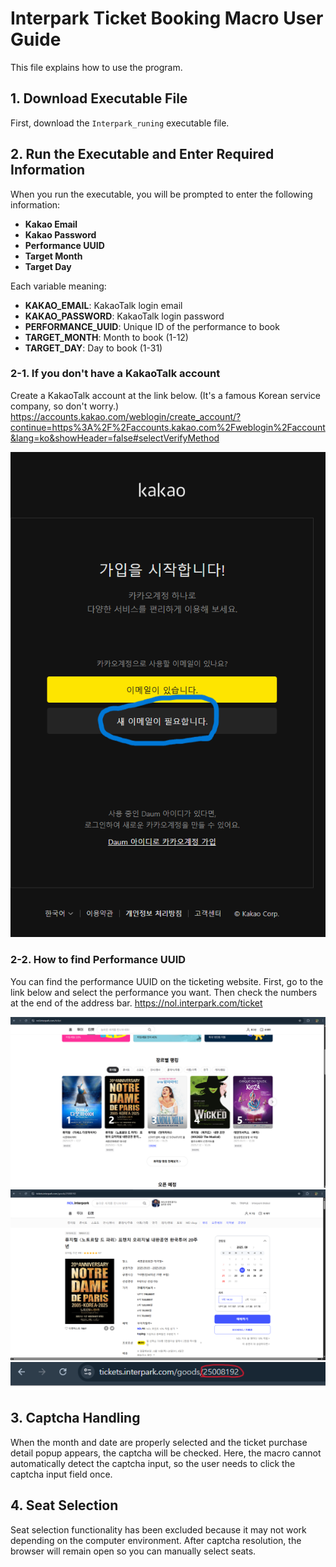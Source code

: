 # Interpark Ticket Booking Macro User Guide

This file explains how to use the program.

## 1. Download Executable File
First, download the `Interpark_runing` executable file.

## 2. Run the Executable and Enter Required Information
When you run the executable, you will be prompted to enter the following information:

- **Kakao Email**
- **Kakao Password**  
- **Performance UUID**
- **Target Month**
- **Target Day**

Each variable meaning:
- **KAKAO_EMAIL**: KakaoTalk login email   
- **KAKAO_PASSWORD**: KakaoTalk login password  
- **PERFORMANCE_UUID**: Unique ID of the performance to book
- **TARGET_MONTH**: Month to book (1-12)
- **TARGET_DAY**: Day to book (1-31)

### 2-1. If you don't have a KakaoTalk account
Create a KakaoTalk account at the link below. (It's a famous Korean service company, so don't worry.)
https://accounts.kakao.com/weblogin/create_account/?continue=https%3A%2F%2Faccounts.kakao.com%2Fweblogin%2Faccount&lang=ko&showHeader=false#selectVerifyMethod

![Kakao Login Screen](../images/kakao_signup.png)

### 2-2. How to find Performance UUID
You can find the performance UUID on the ticketing website. First, go to the link below and select the performance you want. Then check the numbers at the end of the address bar.
https://nol.interpark.com/ticket

![Interpark Main Screen](../images/example_1.png)
![Interpark Performance Booking Page](../images/example_2.png)
![UUID](../images/performance_uuid.png)

## 3. Captcha Handling
When the month and date are properly selected and the ticket purchase detail popup appears, the captcha will be checked.
Here, the macro cannot automatically detect the captcha input, so the user needs to click the captcha input field once.

## 4. Seat Selection
Seat selection functionality has been excluded because it may not work depending on the computer environment. 
After captcha resolution, the browser will remain open so you can manually select seats.
